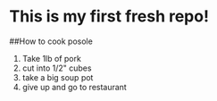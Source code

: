 # This is my first fresh repo! 

##How to cook posole
1. Take 1lb of pork
2. cut into 1/2" cubes
3. take a big soup pot
4. give up and go to restaurant